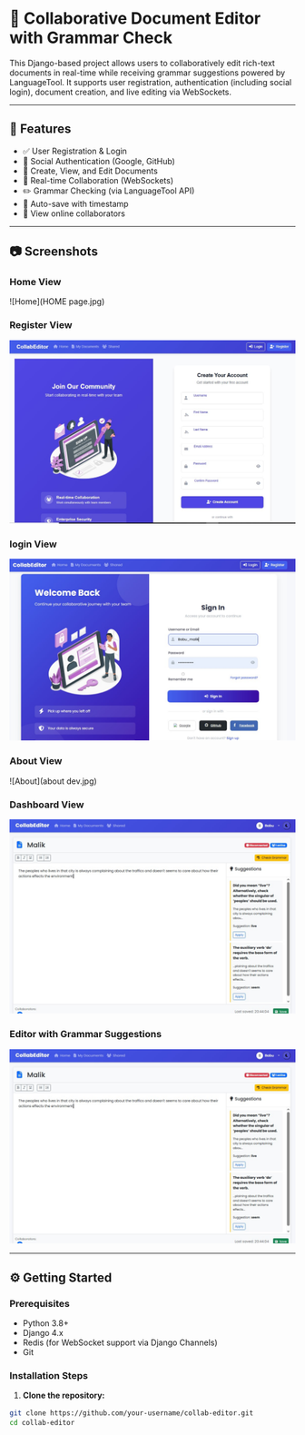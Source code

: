 # 📝 Collaborative Document Editor with Grammar Check

This Django-based project allows users to collaboratively edit rich-text documents in real-time while receiving grammar suggestions powered by LanguageTool. It supports user registration, authentication (including social login), document creation, and live editing via WebSockets.

---

## 🚀 Features

- ✅ User Registration & Login
- 🔐 Social Authentication (Google, GitHub)
- 📄 Create, View, and Edit Documents
- 🤝 Real-time Collaboration (WebSockets)
- ✏️ Grammar Checking (via LanguageTool API)
- 💾 Auto-save with timestamp
- 👥 View online collaborators

---

## 📷 Screenshots
### Home View 
![Home](HOME page.jpg)
### Register View 
![Register](register.jpg)
### login View 
![Login](signin.jpg)
### About View 
![About](about dev.jpg)
### Dashboard View  
![Dashboard](suggestion.jpg)
### Editor with Grammar Suggestions  
![Editor](suggestion.jpg)


---

## ⚙️ Getting Started

### Prerequisites

- Python 3.8+
- Django 4.x
- Redis (for WebSocket support via Django Channels)
- Git

### Installation Steps

1. **Clone the repository:**

```bash
git clone https://github.com/your-username/collab-editor.git
cd collab-editor
